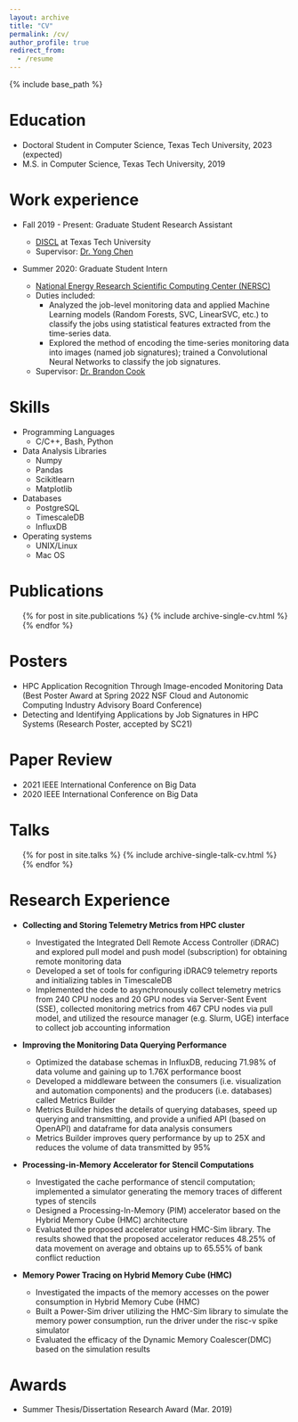 ```yaml
---
layout: archive
title: "CV"
permalink: /cv/
author_profile: true
redirect_from:
  - /resume
---
```


{% include base_path %}

Education
======
* Doctoral Student in Computer Science, Texas Tech University, 2023 (expected) 
* M.S. in Computer Science, Texas Tech University, 2019
  
Work experience
======
* Fall 2019 - Present: Graduate Student Research Assistant
  * [DISCL](https://discl.cs.ttu.edu/doku.php?id=home) at Texas Tech University
  <!-- * Duties included:  -->
  * Supervisor: [Dr. Yong Chen](https://www.myweb.ttu.edu/yonchen/)

* Summer 2020: Graduate Student Intern
  * [National Energy Research Scientific Computing Center (NERSC)](https://www.nersc.gov/)
  * Duties included: 
    * Analyzed the job-level monitoring data and applied Machine Learning models (Random Forests, SVC, LinearSVC, etc.) to classify the jobs using statistical features extracted from the time-series data.
    * Explored the method of encoding the time-series monitoring data into images (named job signatures); trained a Convolutional Neural Networks to classify the job signatures.
  * Supervisor: [Dr. Brandon Cook](https://www.nersc.gov/about/nersc-staff/application-performance/brandon-cook/)

Skills
======
* Programming Languages
  * C/C++, Bash, Python
* Data Analysis Libraries
  * Numpy
  * Pandas
  * Scikitlearn
  * Matplotlib
* Databases
  * PostgreSQL
  * TimescaleDB
  * InfluxDB
* Operating systems
  * UNIX/Linux
  * Mac OS
  
Publications
======
  <ul>{% for post in site.publications %}
    {% include archive-single-cv.html %}
  {% endfor %}</ul>
  
Posters
======
* HPC Application Recognition Through Image-encoded Monitoring Data (Best Poster Award at Spring 2022 NSF Cloud and Autonomic Computing Industry Advisory Board Conference)
* Detecting and Identifying Applications by Job Signatures in HPC Systems (Research Poster, accepted by SC21)

<!-- Teaching
======
  <ul>{% for post in site.teaching %}
    {% include archive-single-cv.html %}
  {% endfor %}</ul> -->
  
Paper Review
======
- 2021 IEEE International Conference on Big Data
- 2020 IEEE International Conference on Big Data

Talks
======
  <ul>{% for post in site.talks %}
    {% include archive-single-talk-cv.html %}
  {% endfor %}</ul>

Research Experience
======
* **Collecting and Storing Telemetry Metrics from HPC cluster**
  * Investigated the Integrated Dell Remote Access Controller (iDRAC) and explored pull model and push model (subscription) for obtaining remote monitoring data
  * Developed a set of tools for configuring iDRAC9 telemetry reports and initializing tables in TimescaleDB
  * Implemented the code to asynchronously collect telemetry metrics from 240 CPU nodes and 20 GPU nodes via Server-Sent Event (SSE), collected monitoring metrics from 467 CPU nodes via pull model, and utilized the resource manager (e.g. Slurm, UGE) interface to collect job accounting information

* **Improving the Monitoring Data Querying Performance**
  * Optimized the database schemas in InfluxDB, reducing 71.98% of data volume and gaining up to 1.76X performance boost
  * Developed a middleware between the consumers (i.e. visualization and automation components) and the producers (i.e. databases) called Metrics Builder
  * Metrics Builder hides the details of querying databases, speed up querying and transmitting, and provide a unified API (based on OpenAPI) and dataframe for data analysis consumers
  * Metrics Builder improves query performance by up to 25X and reduces the volume of data transmitted by 95%

* **Processing-in-Memory Accelerator for Stencil Computations**
  * Investigated the cache performance of stencil computation; implemented a simulator generating the memory traces of different types of stencils
  * Designed a Processing-In-Memory (PIM) accelerator based on the Hybrid Memory Cube (HMC) architecture
  * Evaluated the proposed accelerator using HMC-Sim library. The results showed that the proposed accelerator reduces 48.25% of data movement on average and obtains up to 65.55% of bank conflict reduction

* **Memory Power Tracing on Hybrid Memory Cube (HMC)**
  * Investigated the impacts of the memory accesses on the power consumption in Hybrid Memory Cube (HMC)
  * Built  a  Power-Sim  driver  utilizing  the  HMC-Sim  library  to  simulate  the  memory  power  consumption, run the driver under the risc-v spike simulator
  * Evaluated the efficacy of the Dynamic Memory Coalescer(DMC) based on the simulation results

Awards
======
* Summer Thesis/Dissertation Research Award (Mar. 2019)
<!-- Service and leadership
====== -->
